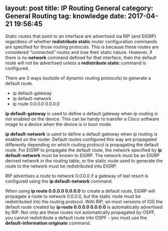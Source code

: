 layout: post
title: IP Routing General
category: General Routing
tag: knowledge
date: 2017-04-21 19:56:45
---
Static routes that point to an interface are advertised via RIP (and EIGRP) regardless of whether **redistribute static** router configuration commands are specified for those routing protocols. This is because these routes are considered “connected” routes and lose their static nature. However, if there is no **network** command defined for that interface, then the default route will not be advertised unless a **redistribute static** command is configured.

There are 3 ways (outside of dynamic routing protocols) to generate a default route.
- ip default-gateway
- ip default-network
- ip route 0.0.0.0 0.0.0.0

**ip default-gateway** is used to define a default gateway when ip routing *is not* enabled on the device. This can be handy to transfer a Cisco software image to a device when the device is in boot mode.

**ip default-network** is used to define a default gateway when ip routing *is* enabled on the router. Default routes configured this way are propagated differently depending on which routing protocol is propagating the default route. For EIGRP to propagate the default route, the network specified by **ip default-network** must be known to EIGRP. The network must be an EIGRP derived network in the routing table, or the static route used to generate the route to the network must be redistributed into EIGRP.

RIP advertises a route to network 0.0.0.0 if a gateway of last resort is configured using the **ip default-network** command.

When using **ip route 0.0.0.0 0.0.0.0** to create a default route, EIGRP will propagate a route to network 0.0.0.0, but the static route must be redistributed into the routing protocol. With RIP, on most versions of IOS the default route created by **ip route 0.0.0.0 0.0.0.0** is automatically advertised by RIP. Not only are these routes not automatically propagated by OSPF, you cannot redistribute a default route into OSPF - you must use the **default-information originate** command.

